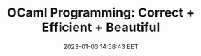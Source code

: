 ---
link: "https://cs3110.github.io/textbook/cover.html"
title: "OCaml Programming: Correct + Efficient + Beautiful"
date: 2023-01-03 14:58:43 EET
tags:
  - Book
  - FP
  - OCaml
  - Programming
  - YouTube
  - Video
social_description: >
  Another resource for learning OCaml, backed by a playlist o YouTube videos.
---